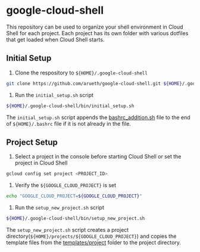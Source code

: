 # google-cloud-shell

This repository can be used to organize your shell environment in Cloud Shell for each project. Each project has its own folder with various dotfiles that get loaded when Cloud Shell starts.

## Initial Setup

1. Clone the respository to `${HOME}/.google-cloud-shell`

``` bash
git clone https://github.com/arueth/google-cloud-shell.git ${HOME}/.google-cloud-shell
```

1. Run the `initial_setup.sh` script

``` bash
${HOME}/.google-cloud-shell/bin/initial_setup.sh
```

The `initial_setup.sh` script appends the [bashrc_addition.sh](templates/setup/bashrc_addition.sh) file to the end of `${HOME}/.bashrc` file if it is not already in the file.

## Project Setup

1. Select a project in the console before starting Cloud Shell or set the project in Cloud Shell

``` bash
gcloud config set project <PROJECT_ID>
```

1. Verify the `${GOOGLE_CLOUD_PROJECT}` is set

``` bash
echo "GOOGLE_CLOUD_PROJECT=${GOOGLE_CLOUD_PROJECT}"
```

1. Run the `setup_new_project.sh` script

``` bash
${HOME}/.google-cloud-shell/bin/setup_new_project.sh
```

The `setup_new_project.sh` script creates a project directory(`${HOME}/projects/${GOOGLE_CLOUD_PROJECT}`) and copies the template files from the [templates/project](templates/project) folder to the project directory.
